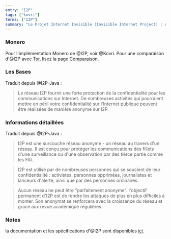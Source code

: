 ```yaml
---
entry: "I2P"
tags: ["kovri"]
terms: ["I2P"]
summary: "Le Projet Internet Invisible (Invisible Internet Project) : une surcouche réseau d'anonymisation"
---
```


### Monero

Pour l'implémentation Monero de @I2P, voir @Kovri. Pour une comparaison d'@I2P avec [Tor](https://torproject.org/), lisez la page [Comparaison](https://geti2p.net/fr/comparison/tor).

### Les Bases

Traduit depuis @I2P-Java :

>Le réseau I2P fournit une forte protection de la confidentialité pour les communications sur Internet. De nombreuses activités qui pourraient mettre en péril votre confidentialité sur l'Internet publique peuvent être réalisées de manière anonyme sur I2P.

### Informations détaillées

Traduit depuis @I2P-Java :

>I2P est une surcouche réseau anonyme - un réseau au travers d'un réseau. Il est conçu pour protéger les communications des fillets d'une surveillance ou d'une observation par des tièrce partie comme les FAI.

>I2P est utilisé par de nombreuses personnes qui se soucient de leur confidentialité : activistes, personnes opprimées, journalistes et lanceurs d'alerte, ainsi que par des personnes ordinaires.

>Aucun réseau ne peut être "parfaitement anonyme". l'objectif permanent d'I2P est de rendre les attaques de plus en plus difficiles à monter. Son anonymat se renforcera avec la croissance du réseau et grace aux revue académique régulières.

### Notes

la documentation et les spécifications d'@I2P sont disponibles [ici](https://geti2p.net/fr/docs/).
